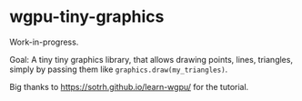 # wgpu-tiny-graphics

Work-in-progress.

Goal: A tiny tiny graphics library,
that allows drawing points, lines, triangles,
simply by passing them like `graphics.draw(my_triangles)`. 

Big thanks to <https://sotrh.github.io/learn-wgpu/> for the tutorial.
